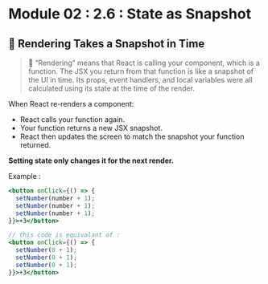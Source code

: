 # Module 02 : 2.6 : State as Snapshot

## 📸 Rendering Takes a Snapshot in Time

> 📗 “Rendering” means that React is calling your component, which is a function. The JSX you return from that function is like a snapshot of the UI in time. Its props, event handlers, and local variables were all calculated using its state at the time of the render.

When React re-renders a component:

- React calls your function again.
- Your function returns a new JSX snapshot.
- React then updates the screen to match the snapshot your function returned.

**Setting state only changes it for the next render.**

Example :

```jsx
<button onClick={() => {
  setNumber(number + 1);
  setNumber(number + 1);
  setNumber(number + 1);
}}>+3</button>

// this code is equivalant of :
<button onClick={() => {
  setNumber(0 + 1);
  setNumber(0 + 1);
  setNumber(0 + 1);
}}>+3</button>
```
